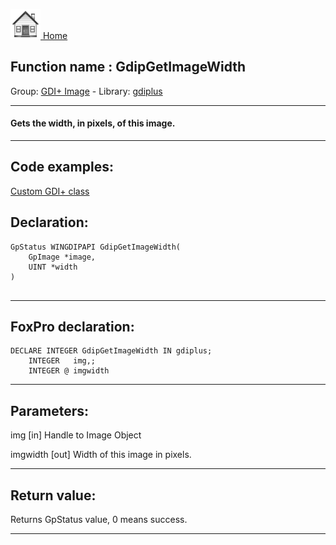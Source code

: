 [<img src="../../images/home.png"> Home ](https://github.com/VFPX/Win32API)  

## Function name : GdipGetImageWidth
Group: [GDI+ Image](../../functions_group.md#GDIplus_Image)  -  Library: [gdiplus](../../libraries.md#gdiplus)  
***  


#### Gets the width, in pixels, of this image.
***  


## Code examples:
[Custom GDI+ class](../../samples/sample_450.md)  

## Declaration:
```foxpro  
GpStatus WINGDIPAPI GdipGetImageWidth(
	GpImage *image,
	UINT *width
)
  
```  
***  


## FoxPro declaration:
```foxpro  
DECLARE INTEGER GdipGetImageWidth IN gdiplus;
	INTEGER   img,;
	INTEGER @ imgwidth  
```  
***  


## Parameters:
img
[in] Handle to Image Object

imgwidth
[out]  Width of this image in pixels.  
***  


## Return value:
Returns GpStatus value, 0 means success.  
***  

